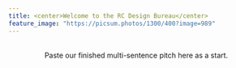 ```yaml
---
title: <center>Welcome to the RC Design Bureau</center>
feature_image: "https://picsum.photos/1300/400?image=989"
---
```


<br>

<center> Paste our finished multi-sentence pitch here as a start. </center>